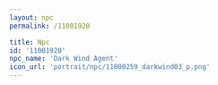 ```yaml
---
layout: npc
permalink: /11001920

title: Npc
id: '11001920'
npc_name: 'Dark Wind Agent'
icon_url: 'portrait/npc/11000259_darkwind03_p.png'
---
```

